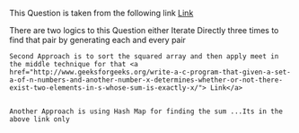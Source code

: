 This Question is taken from the following link <a href="http://www.geeksforgeeks.org/find-pythagorean-triplet-in-an-unsorted-array/">Link</a>

<p>
There are two logics to this Question either Iterate Directly three times to find that pair by generating each and every pair 
</p>

<p>
	

	Second Approach is to sort the squared array and then apply meet in the middle technique for that <a href="http://www.geeksforgeeks.org/write-a-c-program-that-given-a-set-a-of-n-numbers-and-another-number-x-determines-whether-or-not-there-exist-two-elements-in-s-whose-sum-is-exactly-x/"> Link</a>


	Another Approach is using Hash Map for finding the sum ...Its in the above link only 


</p>